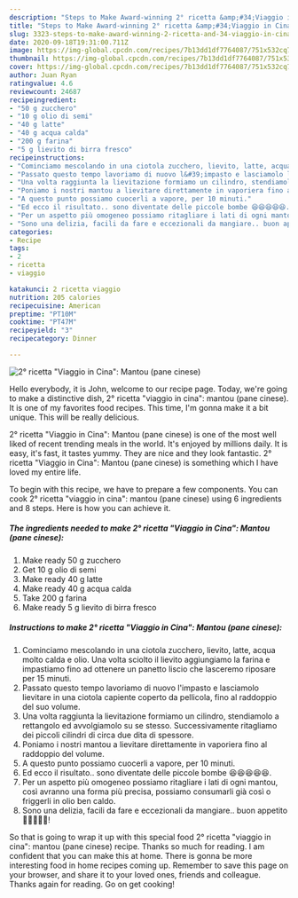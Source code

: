 ```yaml
---
description: "Steps to Make Award-winning 2° ricetta &amp;#34;Viaggio in Cina&amp;#34;: Mantou (pane cinese)"
title: "Steps to Make Award-winning 2° ricetta &amp;#34;Viaggio in Cina&amp;#34;: Mantou (pane cinese)"
slug: 3323-steps-to-make-award-winning-2-ricetta-and-34-viaggio-in-cina-and-34-mantou-pane-cinese
date: 2020-09-18T19:31:00.711Z
image: https://img-global.cpcdn.com/recipes/7b13dd1df7764087/751x532cq70/2-ricetta-viaggio-in-cina-mantou-pane-cinese-recipe-main-photo.jpg
thumbnail: https://img-global.cpcdn.com/recipes/7b13dd1df7764087/751x532cq70/2-ricetta-viaggio-in-cina-mantou-pane-cinese-recipe-main-photo.jpg
cover: https://img-global.cpcdn.com/recipes/7b13dd1df7764087/751x532cq70/2-ricetta-viaggio-in-cina-mantou-pane-cinese-recipe-main-photo.jpg
author: Juan Ryan
ratingvalue: 4.6
reviewcount: 24687
recipeingredient:
- "50 g zucchero"
- "10 g olio di semi"
- "40 g latte"
- "40 g acqua calda"
- "200 g farina"
- "5 g lievito di birra fresco"
recipeinstructions:
- "Cominciamo mescolando in una ciotola zucchero, lievito, latte, acqua molto calda e olio. Una volta sciolto il lievito aggiungiamo la farina e impastiamo fino ad ottenere un panetto liscio che lasceremo riposare per 15 minuti."
- "Passato questo tempo lavoriamo di nuovo l&#39;impasto e lasciamolo lievitare in una ciotola capiente coperto da pellicola, fino al raddoppio del suo volume."
- "Una volta raggiunta la lievitazione formiamo un cilindro, stendiamolo a rettangolo ed avvolgiamolo su se stesso. Successivamente ritagliamo dei piccoli cilindri di circa due dita di spessore."
- "Poniamo i nostri mantou a lievitare direttamente in vaporiera fino al raddoppio del volume."
- "A questo punto possiamo cuocerli a vapore, per 10 minuti."
- "Ed ecco il risultato.. sono diventate delle piccole bombe 😆😆😆😆😆."
- "Per un aspetto più omogeneo possiamo ritagliare i lati di ogni mantou, così avranno una forma più precisa, possiamo consumarli già così o friggerli in olio ben caldo."
- "Sono una delizia, facili da fare e eccezionali da mangiare.. buon appetito 🌻🌻🌻🌻🌻!"
categories:
- Recipe
tags:
- 2
- ricetta
- viaggio

katakunci: 2 ricetta viaggio 
nutrition: 205 calories
recipecuisine: American
preptime: "PT10M"
cooktime: "PT47M"
recipeyield: "3"
recipecategory: Dinner

---
```



![2° ricetta &#34;Viaggio in Cina&#34;: Mantou (pane cinese)](https://img-global.cpcdn.com/recipes/7b13dd1df7764087/751x532cq70/2-ricetta-viaggio-in-cina-mantou-pane-cinese-recipe-main-photo.jpg)

Hello everybody, it is John, welcome to our recipe page. Today, we're going to make a distinctive dish, 2° ricetta &#34;viaggio in cina&#34;: mantou (pane cinese). It is one of my favorites food recipes. This time, I'm gonna make it a bit unique. This will be really delicious.

2° ricetta &#34;Viaggio in Cina&#34;: Mantou (pane cinese) is one of the most well liked of recent trending meals in the world. It's enjoyed by millions daily. It is easy, it's fast, it tastes yummy. They are nice and they look fantastic. 2° ricetta &#34;Viaggio in Cina&#34;: Mantou (pane cinese) is something which I have loved my entire life.




To begin with this recipe, we have to prepare a few components. You can cook 2° ricetta &#34;viaggio in cina&#34;: mantou (pane cinese) using 6 ingredients and 8 steps. Here is how you can achieve it.

<!--inarticleads1-->

##### The ingredients needed to make 2° ricetta &#34;Viaggio in Cina&#34;: Mantou (pane cinese):

1. Make ready 50 g zucchero
1. Get 10 g olio di semi
1. Make ready 40 g latte
1. Make ready 40 g acqua calda
1. Take 200 g farina
1. Make ready 5 g lievito di birra fresco




<!--inarticleads2-->

##### Instructions to make 2° ricetta &#34;Viaggio in Cina&#34;: Mantou (pane cinese):

1. Cominciamo mescolando in una ciotola zucchero, lievito, latte, acqua molto calda e olio. Una volta sciolto il lievito aggiungiamo la farina e impastiamo fino ad ottenere un panetto liscio che lasceremo riposare per 15 minuti.
1. Passato questo tempo lavoriamo di nuovo l&#39;impasto e lasciamolo lievitare in una ciotola capiente coperto da pellicola, fino al raddoppio del suo volume.
1. Una volta raggiunta la lievitazione formiamo un cilindro, stendiamolo a rettangolo ed avvolgiamolo su se stesso. Successivamente ritagliamo dei piccoli cilindri di circa due dita di spessore.
1. Poniamo i nostri mantou a lievitare direttamente in vaporiera fino al raddoppio del volume.
1. A questo punto possiamo cuocerli a vapore, per 10 minuti.
1. Ed ecco il risultato.. sono diventate delle piccole bombe 😆😆😆😆😆.
1. Per un aspetto più omogeneo possiamo ritagliare i lati di ogni mantou, così avranno una forma più precisa, possiamo consumarli già così o friggerli in olio ben caldo.
1. Sono una delizia, facili da fare e eccezionali da mangiare.. buon appetito 🌻🌻🌻🌻🌻!




So that is going to wrap it up with this special food 2° ricetta &#34;viaggio in cina&#34;: mantou (pane cinese) recipe. Thanks so much for reading. I am confident that you can make this at home. There is gonna be more interesting food in home recipes coming up. Remember to save this page on your browser, and share it to your loved ones, friends and colleague. Thanks again for reading. Go on get cooking!
